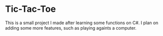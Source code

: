 # Tic-Tac-Toe

This is a small project I made after learning some functions on C#. I plan on adding some more features, such as playing againts a computer.
